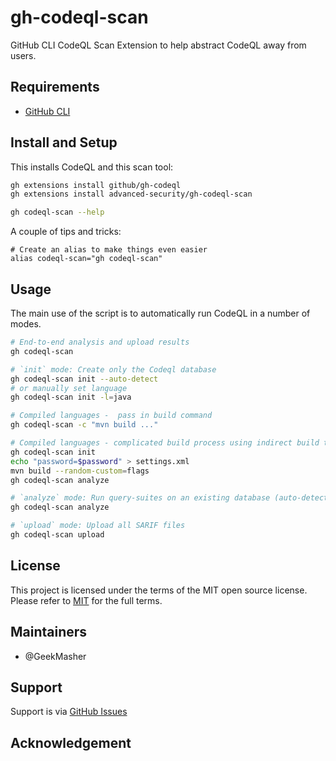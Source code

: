 # gh-codeql-scan

GitHub CLI CodeQL Scan Extension to help abstract CodeQL away from users.

## Requirements

- [GitHub CLI](https://cli.github.com/)

## Install and Setup

This installs CodeQL and this scan tool:

```bash
gh extensions install github/gh-codeql
gh extensions install advanced-security/gh-codeql-scan

gh codeql-scan --help
```

A couple of tips and tricks:

```
# Create an alias to make things even easier
alias codeql-scan="gh codeql-scan"
```

## Usage

The main use of the script is to automatically run CodeQL in a number of modes.

```bash
# End-to-end analysis and upload results
gh codeql-scan
```

```bash
# `init` mode: Create only the Codeql database
gh codeql-scan init --auto-detect
# or manually set language
gh codeql-scan init -l=java 
```

```bash
# Compiled languages -  pass in build command
gh codeql-scan -c "mvn build ..."
```

```bash
# Compiled languages - complicated build process using indirect build tracing
gh codeql-scan init
echo "password=$password" > settings.xml
mvn build --random-custom=flags
gh codeql-scan analyze
```

```bash
# `analyze` mode: Run query-suites on an existing database (auto-detects databases)
gh codeql-scan analyze
```

```bash
# `upload` mode: Upload all SARIF files
gh codeql-scan upload
```

## License 

This project is licensed under the terms of the MIT open source license. Please refer to [MIT](./LICENSE.md) for the full terms.

## Maintainers 

- @GeekMasher

## Support

Support is via [GitHub Issues](https://github.com/advanced-security/gh-codeql-scan/issues)

## Acknowledgement
